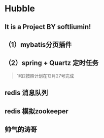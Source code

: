 # Hubble

## It is  a Project BY softliumin!


##


## （1）mybatis分页插件

 

## （2）spring + Quartz  定时任务


> 1和2按照计划在12月27号完成

## redis  消息队列



## redis 模拟zookeeper

## 帅气的涛哥

## 


